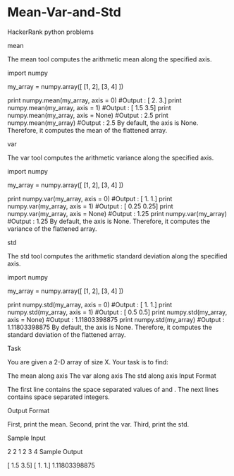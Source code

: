 # Mean-Var-and-Std
HackerRank python problems

mean

The mean tool computes the arithmetic mean along the specified axis.

import numpy

my_array = numpy.array([ [1, 2], [3, 4] ])

print numpy.mean(my_array, axis = 0)        #Output : [ 2.  3.]
print numpy.mean(my_array, axis = 1)        #Output : [ 1.5  3.5]
print numpy.mean(my_array, axis = None)     #Output : 2.5
print numpy.mean(my_array)                  #Output : 2.5
By default, the axis is None. Therefore, it computes the mean of the flattened array.

var

The var tool computes the arithmetic variance along the specified axis.

import numpy

my_array = numpy.array([ [1, 2], [3, 4] ])

print numpy.var(my_array, axis = 0)         #Output : [ 1.  1.]
print numpy.var(my_array, axis = 1)         #Output : [ 0.25  0.25]
print numpy.var(my_array, axis = None)      #Output : 1.25
print numpy.var(my_array)                   #Output : 1.25
By default, the axis is None. Therefore, it computes the variance of the flattened array.

std

The std tool computes the arithmetic standard deviation along the specified axis.

import numpy

my_array = numpy.array([ [1, 2], [3, 4] ])

print numpy.std(my_array, axis = 0)         #Output : [ 1.  1.]
print numpy.std(my_array, axis = 1)         #Output : [ 0.5  0.5]
print numpy.std(my_array, axis = None)      #Output : 1.11803398875
print numpy.std(my_array)                   #Output : 1.11803398875
By default, the axis is None. Therefore, it computes the standard deviation of the flattened array.

Task

You are given a 2-D array of size X.
Your task is to find:

The mean along axis 
The var along axis 
The std along axis 
Input Format

The first line contains the space separated values of  and .
The next  lines contains  space separated integers.

Output Format

First, print the mean.
Second, print the var.
Third, print the std.

Sample Input

2 2
1 2
3 4
Sample Output

[ 1.5  3.5]
[ 1.  1.]
1.11803398875
